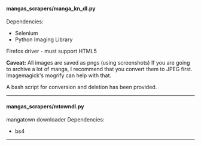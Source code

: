 #### mangas_scrapers/manga_kn_dl.py
Dependencies:
* Selenium
* Python Imaging Library

Firefox driver - must support HTML5

**Caveat:** All images are saved as pngs (using screenshots)
If you are going to archive a lot of manga, I recommend that you 
convert them to JPEG first. Imagemagick's mogrify can help with that.

A bash script for conversion and deletion has been provided.

---
#### mangas_scrapers/mtowndl.py
mangatown downloader
Dependencies:
* bs4
---
